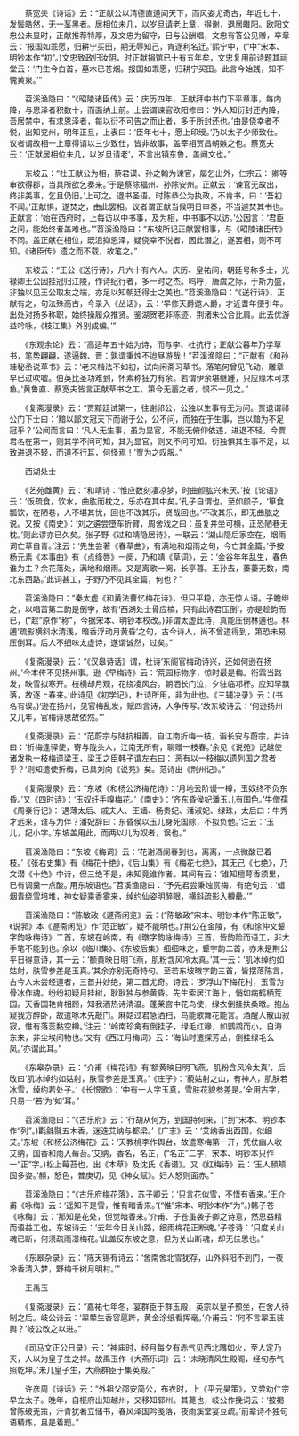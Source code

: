 <!-- { "loadSidebar": true } -->
　　蔡宽夫《诗话》云：“正献公以清德直道闻天下，而风姿尤奇古，年近七十，发鬓皓然，无一茎黑者。居相位未几，以岁旦请老上章，得谢，退居睢阳。欧阳文忠公未显时，正献推荐特厚，及文忠为留守，日与公酬唱，文忠有答公见赠，卒章云：‘报国如乖愿，归耕宁买田，期无辱知己，肯逐利名迁。’熙宁中，(“中”宋本、明钞本作“初”。)文忠致政归汝阴，时正献捐馆已十有五年矣，文忠复用前诗题其祠堂云：‘门生今白首，墓木已苍烟。报国如乖愿，归耕宁买田。此言今始践，知不愧黄泉。’”

　　苕溪渔隐曰：“《昭陵诸臣传》云：庆历四年，正献拜中书门下平章事，每内降，与恩泽者积数十，而面纳上前。上尝谓谏官欧阳修曰：‘外人知衍封还内降，吾居禁中，有求恩泽者，每以衍不可告之而止者，多于所封还也。’由是侥幸者不悦，出知兖州，明年正旦，上表曰：‘臣年七十，愿上印绶。’乃以太子少师致仕。议者谓故相一上章得请以三少致仕，皆非故事，盖宰相贾昌朝嫉之也。蔡宽夫云：‘正献居相位未几，以岁旦请老’，不言出镇东鲁，盖阙文也。”

　　东坡云：“杜正献公为相，蔡君谟、孙之翰为谏官，屡乞出外，仁宗云：‘卿等审欲得郡，当具所欲乞奏来。’于是蔡除福州、孙除安州。正献云：‘谏官无故出，终非美事，乞且仍旧。’上可之。退书圣语。时陈恭公为执政，不肯书，曰：‘吾初不闻。’正献惧，遂焚之，由此罢相。议者谓正献当候明日审奏，不当遽焚其书也。正献言：‘始在西府时，上每访以中书事，及为相，中书事不以访。’公因言：‘君臣之间，能始终者盖难也。’”苕溪渔隐曰：“东坡所记正献罢相事，与《昭陵诸臣传》不同。盖正献在相位，既沮抑恩泽，疑侥幸不悦者，因此谮之，遂罢相，则不可知。《诸臣传》遗之而不载，故笔之。”

　　东坡云：“王公《送行诗》，凡六十有六人。庆历、皇祐间，朝廷号称多士，光禄卿王公因挂冠归江陵，作诗纪行者，多一时之杰。呜呼，唐虞之际，于斯为盛，非独以见王公取友之端，亦足以知朝廷得士之美也。”苕溪渔隐曰：“《送行诗》，正献有之，句法殊高古，今录入《丛话》，云：‘早修天爵邀人爵，才近耆年便引年。出处对扬多称职，始终操履众推贤。鉴湖贺老非陈迹，荆渚朱公合比肩。此去优游益吟咏，《枝江集》外别成编。’”

　　《东观余论》云：“高适年五十始为诗，而与李、杜抗行；正献公暮年乃学草书，笔势翩翩，遂逼魏、晋：孰谓秉烛不迨昼游哉！”苕溪渔隐曰：“正献有《和孙珪秘丞说草书》云：‘老来楷法不如初，试向闲斋习草书。落笔何曾见飞动，雕章早已过吹嘘。伯英比圣功难到，怀素称狂力有余。若谓伊余堪继踵，只应缘木可求鱼。’黄鲁直、蔡宽夫皆言正献草书之工，第今无蓄之者，恨不一见之。”

　　《复斋漫录》云：“贾黯廷试第一，往谢祁公，公独以生事有无为问。贾退谓祁公门下士曰：‘黯以鄙文冠天下而谢于公，公不问，而独在于生事，岂以黯为不足冠乎？’公闻而言曰：‘凡人无生事，虽为显官，不能无俯仰依违，进退不轻。今贾君名在第一，则其学不问可知，其为显官，则又不问可知。衍独惧其生事不足，以致进退不轻，而道不行耳，何怪焉！’贾为之叹服。”

　　西湖处士

　　《艺苑雌黄》云：“和靖诗：‘惟应数刻凄凉梦，时曲颜肱兴未厌。’按《论语》云：‘饭疏食，饮水，曲肱而枕之，乐亦在其中矣。’孔子自谓也。至如颜子，‘箪食瓢饮，在陋巷，人不堪其忧，回也不改其乐，贤哉回也。’不改其乐，即无曲肱之说。又按《南史》：‘刘之遴尝墮车折臂，周舍戏之曰：虽复并坐可横，正恐陋巷无枕。’则此谬亦已久矣。张子野《过和靖隐居诗》，一联云：‘湖山隐后家空在，烟雨词亡草自青。’注云：‘先生尝著《春草曲》，有满地和烟雨之句，今亡其全篇。’予按杨元素《本事曲》有《点绛唇》一阕，乃和靖《草词》，云：‘金谷年年乱生，春色谁为主？余花落处，满地和烟雨。又是离歌一阕，长亭暮。王孙去，萋萋无数，南北东西路。’此词甚工，子野乃不见其全篇，何也？”

　　苕溪渔隐曰：“秦太虚《和黄法曹忆梅花诗》，但只平稳，亦无惊人语。子瞻继之，以唱首第二韵是倒字，故有‘西湖处士骨应槁，只有此诗君压倒’，亦是趁韵而已，(“趁”原作“称”，今据宋本、明钞本校改。)非谓太虚此诗，真能压倒林逋也。林逋‘疏影横斜水清浅，暗香浮动月黄昏’之句，古今诗人，尚不曾道得到，第恐未易压倒耳。后人不细味太虚诗，遂谓诚然，过矣。”

　　《复斋漫录》云：“《汉皋诗话》谓，杜诗‘东阁官梅动诗兴，还如何逊在扬州。’今本传不见扬州事。逊《早梅诗》云：‘荒园标物序，惊时最是梅。衔霜当路发，映雪拟寒开。枝横却月观，花绕凌风台。朝洒长门泣，夕驻临邛杯。应知早飘落，故逐上春来。’此诗见《初学记》，杜诗所用，非为此也。《三辅决录》云：(书名有误。)‘逊在扬州，见官梅乱发，赋四言诗，人争传写。’故东坡诗云：‘何逊扬州又几年，官梅诗思故依然。’”

　　《复斋漫录》云：“范蔚宗与陆抗相善，自江南折梅一枝，诣长安与蔚宗，并诗曰：‘折梅逢驿使，寄与陇头人，江南无所有，聊赠一枝春。’余见《说苑》记越使诸发执一枝梅遗梁王，梁王之臣韩子谓左右曰：‘恶有以一枝梅以遗列国之君者乎？’则知遣使折梅，已具刘向《说苑》矣。范诗出《荆州记》。”

　　《复斋漫录》云：“东坡《和杨公济梅花诗》：‘月地云阶谩一樽，玉奴终不负东昏。’又《四时诗》：‘玉奴纤手嗅梅花。’《南史》：‘齐东昏侯妃潘玉儿有国色。’牛僧孺《周秦行记》：‘遇薄太后、戚夫人、王嫱、杨贵妃、潘淑妃、绿珠，太后曰：牛秀才远来，谁与为伴？潘妃辞曰：东昏侯以玉儿身死国除，不拟负他。’注云：‘玉儿，妃小字。’东坡盖用此，而两以儿为奴者，误也。”

　　苕溪渔隐曰：“东坡《梅词》云：‘花谢酒阑春到也，离离，一点微酸已着枝。’《张右史集》有《梅花十绝》，《后山集》有《梅花七绝》，其无己《七绝》，乃文潜《十绝》中诗，但三绝不是，未知竟谁作者。其间有云：‘谁知檀萼香须里，已有调羹一点酸。’用东坡语也。”苕溪渔隐曰：“予先君尝秉烛赏梅，有绝句云：‘蜡烟青绕雪培堆，神女疑乘香雾来，绰约仙姿明醉眼，横斜疏影入樽罍。’”

　　苕溪渔隐曰：“陈敏政《遯斋闲览》云：(“陈敏政”宋本、明钞本作“陈正敏”，《说郛》本《遯斋闲览》作“范正敏”，疑不能明也。)‘荆公在金陵，有《和徐仲文颦字韵咏梅诗》二首，东坡在岭南，有《暾字韵咏梅诗》三首，皆韵险而语工，非大手笔不能到也。’余以《临川集》、《东坡后集》细细味之，颦字韵二首，亦未是荆公平日得意诗，其一云：‘额黄映日明飞燕，肌粉含风冷太真。’其一云：‘肌冰绰约如姑射，肤雪参差是玉真。’其余亦别无奇特句。至若东坡暾字韵三首，皆摆落陈言，古今人未尝经道者，三首并妙绝，第二首尤奇。诗云：‘罗浮山下梅花村，玉雪为骨冰作魂。纷纷初疑月挂树，耿耿独与参黄昏。先生索居江海上，悄如病鹤栖荒园。天香国艳肯相顾，知我酒热诗清温。蓬莱宫中花鸟使，绿衣倒挂扶桑暾。抱丛窥我方醉卧，故遣啄木先敲门。麻姑过君急洒扫，鸟能歌舞花能言。酒醒人散山寂寂，惟有落蕊黏空樽。’注云：‘岭南珍禽有倒挂子，绿毛红喙，如鹦鹉而小，自海东来，非尘埃间物也。’又有《西江月梅词》云：‘海仙时遣探芳丛，倒挂绿毛么凤。’亦谓此耳。”

　　《东皋杂录》云：“介甫《梅花诗》有‘额黄映日明飞燕，肌粉含风冷太真’，后改曰‘肌冰绰约如姑射，肤雪参差是玉真。’《庄子》：‘藐姑射之山，有神人，肌肤若冰雪，绰约若处子。’《长恨歌》：‘中有一人字玉真，雪肤花貌参差是。’全用古字，只易一‘若’为‘如’耳。”

　　苕溪渔隐曰：“《古乐府》云：‘行胡从何方，到国持何来，(“到”宋本、明钞本作“列”。)氍毹毾五木香，迷迭艾纳与都梁。’《广志》云：‘艾纳香出西国，似细艾。’东坡《和杨公济梅花》云：‘天教桃李作舆台，故遣寒梅第一开，凭仗幽人收艾纳，国香和雨入莓苔。’艾纳，香名，名芷，(“名芷”二字，宋本、明钞本只作一“正”字。)松上莓苔也，出《本草》及沈氏《香谱》。又《红梅诗》云：‘玉人頳颊固多姿。’頳，怒色，普庚切，见《神女赋》。妇人怒则面赤。”

　　苕溪渔隐曰：“《古乐府梅花落》，苏子卿云：‘只言花似雪，不悟有香来。’王介甫《咏梅》云：‘遥知不是雪，惟有暗香来。’(“惟”宋本、明钞本作“为”。)韩子苍《咏梅》云：‘那知是花处，但觉暗香来。’介甫、子苍虽袭子卿之诗意，然思益精而语益工也。东坡诗云：‘去年今日关山路，细雨梅花正断魂。’子苍诗：‘只度关山魂已断，何须疏雨湿梅花。’此盖反东坡之意，但为关山断魂，却无佳思也。”

　　《东皋杂录》云：“陈天锡有诗云：‘舍南舍北雪犹存，山外斜阳不到门，一夜冷香清入梦，野梅千树月明村。’”

　　王禹玉

　　《复斋漫录》云：“嘉祐七年冬，宴群臣于群玉殿，英宗以皇子预坐，在舍人待制之后。岐公诗云：‘翠辇生香容扈跸，黄金涂纸看挥毫。’介甫云：‘何不言翠玉装舆？’岐公改之以进。”

　　《司马文正公日录》云：“神庙时，经月每夕有赤气见西北隅如火，至人定乃灭，人以为皇子生之祥。故禹玉作《大燕乐词》云：‘未晓清风生殿阁，经旬赤气照乾坤。’未几皇子生，大燕群臣于集英殿。”

　　许彦周《诗话》云：“外祖父邵安简公，布衣时，上《平元昊策》，又尝劝仁宗早立太子。晚年，自枢府出知越州，又移知郓州。其薨也，岐公作挽词云：‘披褐曾陈破羌策，汗青犹著立储书，春风泽国吟笺落，夜雨溪堂宴豆疏。’前辈诗不独句语精炼，且是着题。”

